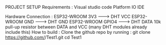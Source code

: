  PROJECT SETUP
 Requirements : Visual studio code
                Platform IO IDE
                
Hardware Connection : ESP32-WROOM 3V3  --->  DHT VCC
                      ESP32-WROOM GND  --->  DHT GND
                      ESP32-WROOM GPIO4 --->  DHT DATA
                      10k pull-up resistor between DATA and VCC (many DHT modules already include this)
How to build :   Clone the github repo by running :
                                                  git clone https://github.com/<your-username>/Test1.git
                                                  cd Test1

                
      
